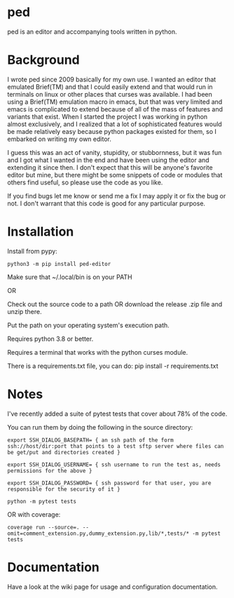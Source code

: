 ped
===

ped is an editor and accompanying tools written in python.


Background
==========

I wrote ped since 2009  basically for my own use. I wanted an editor that emulated Brief(TM) and that I could easily extend and that would run in terminals on linux or other places that curses was available. I had been using a Brief(TM) emulation macro in emacs, but that was very limited and emacs is complicated to extend because of all of the mass of features and variants that exist. When I started the project I was working in python almost exclusively, and I realized that a lot of sophisticated features would be made relatively easy because python packages existed for them, so I embarked on writing my own editor.

I guess this was an act of vanity, stupidity, or stubbornness, but it was fun and I got what I wanted in the end and have been using the editor and extending it since then. I don't expect that this will be anyone's favorite editor but mine, but there might be some snippets of code or modules that others find useful, so please use the code as you like.

If you find bugs let me know or send me a fix I may apply it or fix the bug or not. I don't warrant that this code is good for any particular purpose.


Installation
============

Install from pypy:

    python3 -m pip install ped-editor

Make sure that ~/.local/bin is on your PATH

OR

Check out the source code to a path OR download the release .zip file and unzip there.

Put the path on your operating system's execution path.

Requires python 3.8 or better.

Requires a terminal that works with the python curses module.

There is a requirements.txt file, you can do: pip install -r requirements.txt

Notes
=====

I've recently added a suite of pytest tests that cover about 78% of the code.

You can run them by doing the following in the source directory:

    export SSH_DIALOG_BASEPATH= { an ssh path of the form ssh://host/dir:port that points to a test sftp server where files can be get/put and directories created }

    export SSH_DIALOG_USERNAME= { ssh username to run the test as, needs permissions for the above }

    export SSH_DIALOG_PASSWORD= { ssh password for that user, you are responsible for the security of it }

    python -m pytest tests

OR with coverage:

    coverage run --source=. --omit=comment_extension.py,dummy_extension.py,lib/*,tests/* -m pytest tests


Documentation
=============

Have a look at the wiki page for usage and configuration documentation.
